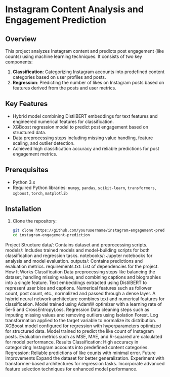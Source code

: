# Instagram Content Analysis and Engagement Prediction

## Overview
This project analyzes Instagram content and predicts post engagement (like counts) using machine learning techniques. It consists of two key components:

1. **Classification**: Categorizing Instagram accounts into predefined content categories based on user profiles and posts.
2. **Regression**: Predicting the number of likes on Instagram posts based on features derived from the posts and user metrics.

## Key Features
- Hybrid model combining DistilBERT embeddings for text features and engineered numerical features for classification.
- XGBoost regression model to predict post engagement based on structured data.
- Data preprocessing steps including missing value handling, feature scaling, and outlier detection.
- Achieved high classification accuracy and reliable predictions for post engagement metrics.

## Prerequisites
- Python 3.x
- Required Python libraries: `numpy`, `pandas`, `scikit-learn`, `transformers`, `xgboost`, `torch`, `matplotlib`

## Installation
1. Clone the repository:
   ```bash
   git clone https://github.com/yourusername/instagram-engagement-prediction.git
   cd instagram-engagement-prediction
Project Structure
data/: Contains dataset and preprocessing scripts.
models/: Includes trained models and model-building scripts for both classification and regression tasks.
notebooks/: Jupyter notebooks for analysis and model evaluation.
outputs/: Contains predictions and evaluation metrics.
requirements.txt: List of dependencies for the project.
How It Works
Classification
Data preprocessing steps like balancing the dataset, handling missing values, and combining captions and biographies into a single feature.
Text embeddings extracted using DistilBERT to represent user bios and captions.
Numerical features such as follower count, post count, etc., normalized and passed through a dense layer.
A hybrid neural network architecture combines text and numerical features for classification.
Model trained using AdamW optimizer with a learning rate of 5e-5 and CrossEntropyLoss.
Regression
Data cleaning steps such as imputing missing values and removing outliers using Isolation Forest.
Log transformation applied to the target variable to normalize its distribution.
XGBoost model configured for regression with hyperparameters optimized for structured data.
Model trained to predict the like count of Instagram posts.
Evaluation metrics such as MSE, MAE, and R-squared are calculated for model performance.
Results
Classification: High accuracy in categorizing Instagram accounts into predefined content categories.
Regression: Reliable predictions of like counts with minimal error.
Future Improvements
Expand the dataset for better generalization.
Experiment with transformer-based architectures for regression tasks.
Incorporate advanced feature selection techniques for enhanced model performance.
